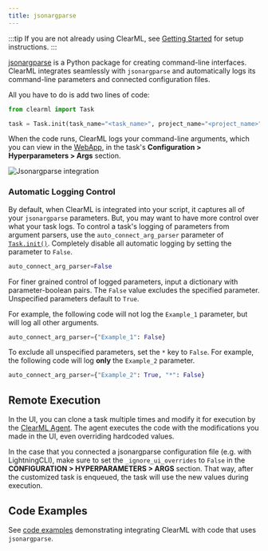 ```yaml
---
title: jsonargparse
---
```


:::tip
If you are not already using ClearML, see [Getting Started](../getting_started/ds/ds_first_steps.md) for setup 
instructions.
:::


[jsonargparse](https://github.com/omni-us/jsonargparse) is a Python package for creating command-line interfaces. 
ClearML integrates seamlessly with `jsonargparse` and automatically logs its command-line parameters and connected 
configuration files.

All you have to do is add two lines of code:

```python
from clearml import Task

task = Task.init(task_name="<task_name>", project_name="<project_name>")
```

When the code runs, ClearML logs your command-line arguments, which you can view in the [WebApp](../webapp/webapp_overview.md), 
in the task's **Configuration > Hyperparameters > Args** section. 

![Jsonargparse integration](../img/integrations_jsonargparse.png)


### Automatic Logging Control
By default, when ClearML is integrated into your script, it captures all of your `jsonargparse` parameters. 
But, you may want to have more control over what your task logs. To control a task's logging of parameters from 
argument parsers, use the `auto_connect_arg_parser` parameter of [`Task.init()`](../references/sdk/task.md#taskinit). 
Completely disable all automatic logging by setting the parameter to `False`. 

```python
auto_connect_arg_parser=False
```

For finer grained control of logged parameters, input a dictionary with parameter-boolean pairs. The `False` value 
excludes the specified parameter. Unspecified parameters default to `True`.

For example, the following code will not log the `Example_1` parameter, but will log all other arguments.

```python
auto_connect_arg_parser={"Example_1": False}
```

To exclude all unspecified parameters, set the `*` key to `False`. For example, the following code will log **only** the 
`Example_2` parameter.

```python
auto_connect_arg_parser={"Example_2": True, "*": False}
```

## Remote Execution

In the UI, you can clone a task multiple times and modify it for execution by the [ClearML Agent](../clearml_agent.md). 
The agent executes the code with the modifications you made in the UI, even overriding hardcoded values. 

In the case that you connected a jsonargparse configuration file (e.g. with LightningCLI), make sure to set the 
`_ignore_ui_overrides` to `False` in the **CONFIGURATION > HYPERPARAMETERS > ARGS** section. That way, after the customized
task is enqueued, the task will use the new values during execution. 


## Code Examples

See [code examples](https://github.com/clearml/clearml/blob/master/examples/frameworks/jsonargparse) demonstrating integrating
ClearML with code that uses `jsonargparse`.
